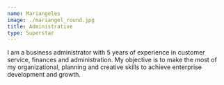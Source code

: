 ```yaml
---
name: Mariangeles
image: ./mariangel_round.jpg
title: Administrative
type: Superstar
---
```

I am a business administrator with 5 years of experience in customer service, finances and administration. My objective is to make the most of my organizational, planning and creative skills to achieve enterprise development and growth.

